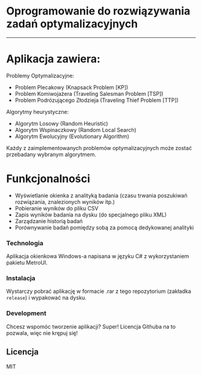 # Oprogramowanie do rozwiązywania zadań optymalizacyjnych
---
# Aplikacja zawiera:

Problemy Optymalizacyjne:
  - Problem Plecakowy (Knapsack Problem [KP])
  - Problem Komiwojażera (Traveling Salesman Problem [TSP])
  - Problem Podrózującego Złodzieja (Traveling Thief Problem [TTP])
 
Algorytmy heurystyczne:
  - Algorytm Losowy (Random Heuristic)
  - Algorytm Wspinaczkowy (Random Local Search)
  - Algorytm Ewolucyjny (Evolutionary Algorithm)

Każdy z zaimplementowanych problemów optymalizacyjnych może zostać przebadany wybranym algorytmem.

# Funkcjonalności
  - Wyświetlanie okienka z analityką badania (czasu trwania poszukiwań rozwiązania, znalezionych wyników itp.)
  - Pobieranie wyników do pliku CSV
  - Zapis wyników badania na dysku (do specjalnego pliku XML)
  - Zarządzanie historią badań
  - Porównywanie badań pomiędzy sobą za pomocą dedykowanej analityki

### Technologia

Aplikacja okienkowa Windows-a napisana w języku C# z wykorzystaniem pakietu MetroUI.

### Instalacja

Wystarczy pobrać aplikację w formacie .rar z tego repozytorium (zakładka `release`) i wypakować na dysku.

### Development

Chcesz wspomóc tworzenie aplikacji? Super!
Licencja Githuba na to pozwala, więc nie krępuj się!

Licencja
----

MIT
